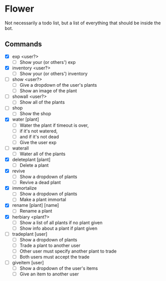# Flower

Not necessarily a todo list, but a list of everything that should be inside
the bot.

## Commands

- [x] exp <user?>
    - [ ] Show your (or others') exp
- [x] inventory <user?>
    - [ ] Show your (or others') inventory

- [ ] show <user?>
    - [ ] Give a dropdown of the user's plants
    - [ ] Show an image of the plant
- [ ] showall <user?>
    - [ ] Show all of the plants

- [ ] shop
    - [ ] Show the shop

- [x] water [plant]
    - [ ] Water the plant if timeout is over,
    - [ ] if it's not watered,
    - [ ] and if it's not dead
    - [ ] Give the user exp
- [ ] waterall
    - [ ] Water all of the plants

- [x] deleteplant [plant]
    - [ ] Delete a plant
- [x] revive
    - [ ] Show a dropdown of plants
    - [ ] Revive a dead plant
- [x] immortalize
    - [ ] Show a dropdown of plants
    - [ ] Make a plant immortal
- [x] rename [plant] [name]
    - [ ] Rename a plant

- [x] herbiary <plant?>
    - [ ] Show a list of all plants if no plant given
    - [ ] Show info about a plant if plant given

- [ ] tradeplant [user]
    - [ ] Show a dropdown of plants
    - [ ] Trade a plant to another user
    - [ ] Other user must specify another plant to trade
    - [ ] Both users must accept the trade
- [ ] giveitem [user]
    - [ ] Show a dropdown of the user's items
    - [ ] Give an item to another user
